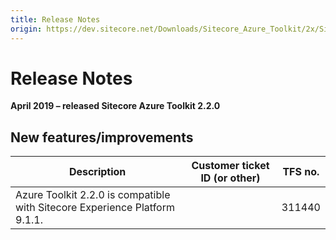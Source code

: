 ```yaml
---
title: Release Notes
origin: https://dev.sitecore.net/Downloads/Sitecore_Azure_Toolkit/2x/Sitecore_Azure_Toolkit_220/Release_Notes
---
```


# Release Notes

**April 2019 – released Sitecore Azure Toolkit 2.2.0**

## New features/improvements

 | Description | Customer ticket ID (or other) | TFS no. |
 | --- | --- | --- |
 | ​​​​​Azure Toolkit 2.2.0 is compatible with Sitecore Experience Platform 9.1.1.​​ |  | 311440 |